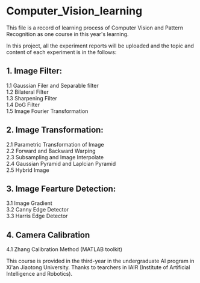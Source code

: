 # Computer_Vision_learning
This file is a record of learning process of Computer Vision and Pattern Recognition
as one course in this year's learning.

In this project, all the experiment reports will be uploaded and the topic and content of each experiment is in the follows:
## 1. Image Filter:  
   1.1   Gaussian Filer and Separable filter  
   1.2   Bilateral Filter  
   1.3   Sharpening Filter  
   1.4   DoG Filter  
   1.5   Image Fourier Transformation  
## 2. Image Transformation:    
   2.1   Parametric Transformation of Image  
   2.2   Forward and Backward Warping  
   2.3   Subsampling and Image Interpolate  
   2.4   Gaussian Pyramid and Laplcian Pyramid  
   2.5   Hybrid Image  
## 3. Image Fearture Detection:   
   3.1   Image Gradient  
   3.2   Canny Edge Detector  
   3.3   Harris Edge Detector  
## 4. Camera Calibration    
   4.1   Zhang Calibration Method (MATLAB toolkit)   
   
This course is provided in the third-year  in the undergraduate AI program in Xi'an Jiaotong University. Thanks to tearchers in IAIR (Institute of Artificial Intelligence and Robotics).
